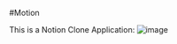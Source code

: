 #Motion

This is a Notion Clone Application:
![image](https://github.com/tymnec/motion-notion-clone/assets/84772872/6e66e97b-312c-4d18-9e6e-1030a039496f)
